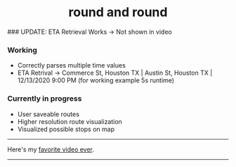 <h1 align="center">round and round</h1>
### UPDATE: ETA Retrieval Works -> Not shown in video

### Working
- Correctly parses multiple time values
- ETA Retrival -> Commerce St, Houston TX | Austin St, Houston TX | 12/13/2020 9:00 PM (for working example 5s runtime)

### Currently in progress
- User saveable routes
- Higher resolution route visualization
- Visualized possible stops on map
  
___


Here's my [favorite video ever](https://www.youtube.com/watch?v=dQw4w9WgXcQ).

---

